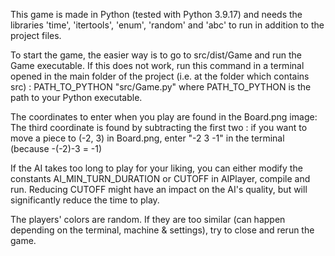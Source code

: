 This game is made in Python (tested with Python 3.9.17) and needs the libraries 'time', 'itertools', 'enum', 'random' and 'abc' to run in addition to the project files.

To start the game, the easier way is to go to src/dist/Game and run the Game executable.
If this does not work, run this command in a terminal opened in the main folder of the project (i.e. at the folder which contains src) :
PATH_TO_PYTHON "src/Game.py"
where PATH_TO_PYTHON is the path to your Python executable.

The coordinates to enter when you play are found in the Board.png image:
The third coordinate is found by subtracting the first two : if you want to move a piece to (-2, 3) in Board.png, enter "-2 3 -1" in the terminal (because -(-2)-3 = -1)

If the AI takes too long to play for your liking, you can either modify the constants AI_MIN_TURN_DURATION or CUTOFF in AIPlayer, compile and run. Reducing CUTOFF might have an impact on the AI's quality, but will significantly reduce the time to play.

The players' colors are random. If they are too similar (can happen depending on the terminal, machine & settings), try to close and rerun the game.

